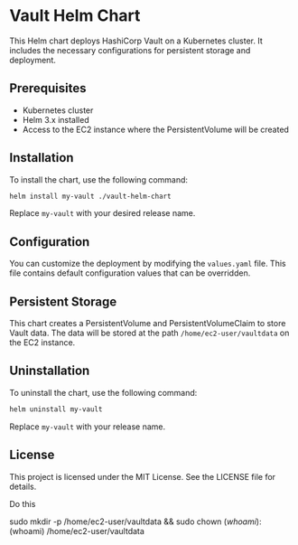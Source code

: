 # Vault Helm Chart

This Helm chart deploys HashiCorp Vault on a Kubernetes cluster. It includes the necessary configurations for persistent storage and deployment.

## Prerequisites

- Kubernetes cluster
- Helm 3.x installed
- Access to the EC2 instance where the PersistentVolume will be created

## Installation

To install the chart, use the following command:

```bash
helm install my-vault ./vault-helm-chart
```

Replace `my-vault` with your desired release name.

## Configuration

You can customize the deployment by modifying the `values.yaml` file. This file contains default configuration values that can be overridden.

## Persistent Storage

This chart creates a PersistentVolume and PersistentVolumeClaim to store Vault data. The data will be stored at the path `/home/ec2-user/vaultdata` on the EC2 instance.

## Uninstallation

To uninstall the chart, use the following command:

```bash
helm uninstall my-vault
```

Replace `my-vault` with your release name.

## License

This project is licensed under the MIT License. See the LICENSE file for details.

Do this

sudo mkdir -p /home/ec2-user/vaultdata && sudo chown $(whoami):$(whoami) /home/ec2-user/vaultdata
